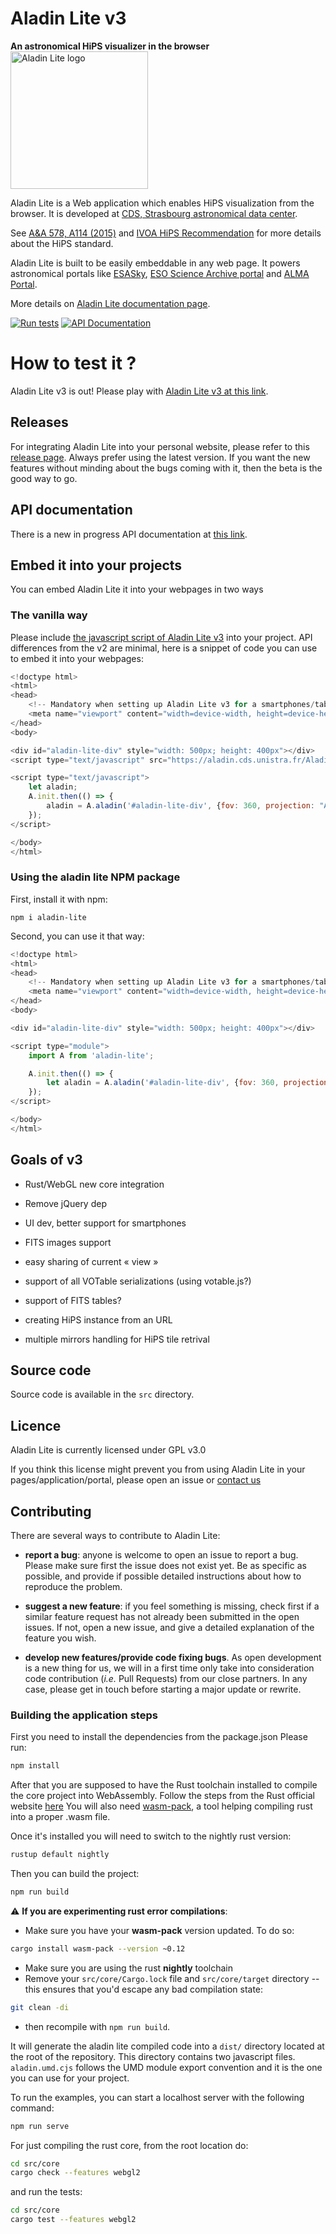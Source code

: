 # Aladin Lite v3

**An astronomical HiPS visualizer in the browser** <img src="aladin-logo.png" alt="Aladin Lite logo" width="220">

Aladin Lite is a Web application which enables HiPS visualization from the browser. It is developed at [CDS, Strasbourg astronomical data center](http://cds.unistra.fr/).

See [A&A 578, A114 (2015)](https://arxiv.org/abs/1505.02291) and [IVOA HiPS Recommendation](http://ivoa.net/documents/HiPS/index.html) for more details about the HiPS standard.

Aladin Lite is built to be easily embeddable in any web page. It powers astronomical portals like [ESASky](https://sky.esa.int/), [ESO Science Archive portal](http://archive.eso.org/scienceportal/) and [ALMA Portal](https://almascience.eso.org/asax/).

More details on [Aladin Lite documentation page](http://aladin.u-strasbg.fr/AladinLite/doc/).

[![Run tests](https://github.com/cds-astro/aladin-lite/actions/workflows/test.yml/badge.svg)](https://github.com/cds-astro/aladin-lite/actions/workflows/test.yml)
[![API Documentation](https://img.shields.io/badge/docs-latest-blue.svg)](https://cds-astro.github.io/aladin-lite)

# How to test it ?

Aladin Lite v3 is out! Please play with [Aladin Lite v3 at this link](https://aladin.u-strasbg.fr/AladinLite).

## Releases

For integrating Aladin Lite into your personal website, please refer to this [release page](https://aladin.cds.unistra.fr/AladinLite/doc/release/).
Always prefer using the latest version. If you want the new features without minding about the bugs coming with it, then the beta is the good way to go.

## API documentation

There is a new in progress API documentation at [this link](https://cds-astro.github.io/aladin-lite).

## Embed it into your projects

You can embed Aladin Lite it into your webpages in two ways

### The vanilla way

Please include [the javascript script of Aladin Lite v3](https://aladin.cds.unistra.fr/AladinLite/api/v3/latest/aladin.js) into your project. API differences from the v2 are minimal, here is a snippet of code you can use to embed it into your webpages:

```js
<!doctype html>
<html>
<head>
    <!-- Mandatory when setting up Aladin Lite v3 for a smartphones/tablet usage -->
    <meta name="viewport" content="width=device-width, height=device-height, initial-scale=1.0, user-scalable=no">
</head>
<body>

<div id="aladin-lite-div" style="width: 500px; height: 400px"></div>
<script type="text/javascript" src="https://aladin.cds.unistra.fr/AladinLite/api/v3/latest/aladin.js" charset="utf-8"></script>

<script type="text/javascript">
    let aladin;
    A.init.then(() => {
        aladin = A.aladin('#aladin-lite-div', {fov: 360, projection: "AIT", cooFrame: 'equatorial', showCooGridControl: true, showSimbadPointerControl: true, showCooGrid: true});
    });
</script>

</body>
</html>
```

### Using the aladin lite NPM package

First, install it with npm:

```npm i aladin-lite```

Second, you can use it that way:

```js
<!doctype html>
<html>
<head>
    <!-- Mandatory when setting up Aladin Lite v3 for a smartphones/tablet usage -->
    <meta name="viewport" content="width=device-width, height=device-height, initial-scale=1.0, user-scalable=no">
</head>
<body>

<div id="aladin-lite-div" style="width: 500px; height: 400px"></div>

<script type="module">
    import A from 'aladin-lite';

    A.init.then(() => {
        let aladin = A.aladin('#aladin-lite-div', {fov: 360, projection: "AIT", cooFrame: 'equatorial', showCooGridControl: true, showSimbadPointerControl: true, showCooGrid: true});
    });
</script>

</body>
</html>
```

## Goals of v3

- Rust/WebGL new core integration

- Remove jQuery dep

- UI dev, better support for smartphones

- FITS images support

- easy sharing of current « view »

- support of all VOTable serializations (using votable.js?)

- support of FITS tables?

- creating HiPS instance from an URL

- multiple mirrors handling for HiPS tile retrival

## Source code

Source code is available in the ``src`` directory.

## Licence

Aladin Lite is currently licensed under GPL v3.0

If you think this license might prevent you from using Aladin Lite in your pages/application/portal, please open an issue or [contact us](mailto:cds-question@unistra.fr)

## Contributing

There are several ways to contribute to Aladin Lite:

- **report a bug**: anyone is welcome to open an issue to report a bug. Please make sure first the issue does not exist yet. Be as specific as possible, and provide if possible detailed instructions about how to reproduce the problem.

- **suggest a new feature**: if you feel something is missing, check first if a similar feature request has not already been submitted in the open issues. If not, open a new issue, and give a detailed explanation of the feature you wish.

- **develop new features/provide code fixing bugs**. As open development is a new thing for us, we will in a first time only take into consideration code contribution (_i.e._ Pull Requests) from our close partners.
In any case, please get in touch before starting a major update or rewrite.

### Building the application steps

First you need to install the dependencies from the package.json
Please run:

```bash
npm install
```

After that you are supposed to have the Rust toolchain installed
to compile the core project into WebAssembly.
Follow the steps from the Rust official website [here](https://www.rust-lang.org/learn/get-started)
You will also need [wasm-pack](https://rustwasm.github.io/wasm-pack/), a tool helping compiling rust into a proper .wasm file.

Once it's installed you will need to switch to the nightly rust version:

```bash
rustup default nightly
```

Then you can build the project:

```bash
npm run build
```

:warning: **If you are experimenting rust error compilations**:

- Make sure you have your **wasm-pack** version updated. To do so:

```bash
cargo install wasm-pack --version ~0.12
```

- Make sure you are using the rust **nightly** toolchain
- Remove your `src/core/Cargo.lock` file and `src/core/target` directory -- this ensures that you'd escape any bad compilation state:

```bash
git clean -di
```
 
-  then recompile with `npm run build`.

It will generate the aladin lite compiled code into a `dist/` directory located at the root of the repository. This directory contains two javascript files. `aladin.umd.cjs` follows the UMD module export convention and it is the one you can use for your project.

To run the examples, you can start a localhost server with the following command:

```bash
npm run serve
```

For just compiling the rust core, from the root location do:

```bash
cd src/core
cargo check --features webgl2
```

and run the tests:

```bash
cd src/core
cargo test --features webgl2
```
